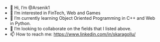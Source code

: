 - 👋 Hi, I’m @Arsenik1
- 👀 I’m interested in FinTech, Web and Games
- 🌱 I’m currently learning Object Oriented Programming in C++ and Web in Python.
- 💞️ I’m looking to collaborate on the fields that I listed above.
- 📫 How to reach me: https://www.linkedin.com/in/skaragollu/

<!---
Arsenik1/Arsenik1 is a ✨ special ✨ repository because its `README.md` (this file) appears on your GitHub profile.
You can click the Preview link to take a look at your changes.
--->
